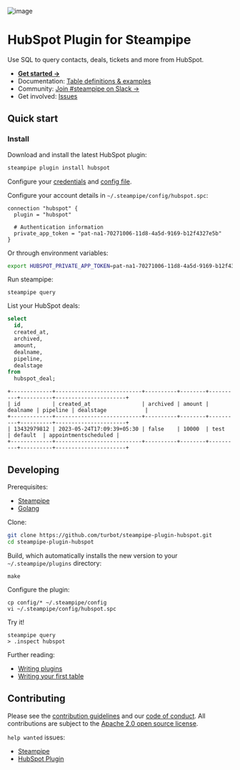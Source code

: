 ![image](https://hub.steampipe.io/images/plugins/turbot/hubspot-social-graphic.png)

# HubSpot Plugin for Steampipe

Use SQL to query contacts, deals, tickets and more from HubSpot.

- **[Get started →](https://hub.steampipe.io/plugins/turbot/hubspot)**
- Documentation: [Table definitions & examples](https://hub.steampipe.io/plugins/turbot/hubspot/tables)
- Community: [Join #steampipe on Slack →](https://turbot.com/community/join)
- Get involved: [Issues](https://github.com/turbot/steampipe-plugin-hubspot/issues)

## Quick start

### Install

Download and install the latest HubSpot plugin:

```bash
steampipe plugin install hubspot
```

Configure your [credentials](https://hub.steampipe.io/plugins/turbot/hubspot#credentials) and [config file](https://hub.steampipe.io/plugins/turbot/hubspot#configuration).

Configure your account details in `~/.steampipe/config/hubspot.spc`:

```hcl
connection "hubspot" {
  plugin = "hubspot"

  # Authentication information
  private_app_token = "pat-na1-70271006-11d8-4a5d-9169-b12f4327e5b"
}
```

Or through environment variables:

```sh
export HUBSPOT_PRIVATE_APP_TOKEN=pat-na1-70271006-11d8-4a5d-9169-b12f4327e5b
```

Run steampipe:

```shell
steampipe query
```

List your HubSpot deals:

```sql
select
  id,
  created_at,
  archived,
  amount,
  dealname,
  pipeline,
  dealstage
from
  hubspot_deal;
```

```
+-------------+---------------------------+----------+--------+----------+----------+----------------------+
| id          | created_at                | archived | amount | dealname | pipeline | dealstage            |
+-------------+---------------------------+----------+--------+----------+----------+----------------------+
| 13432979812 | 2023-05-24T17:09:39+05:30 | false    | 10000  | test     | default  | appointmentscheduled |
+-------------+---------------------------+----------+--------+----------+----------+----------------------+
```

## Developing

Prerequisites:

- [Steampipe](https://steampipe.io/downloads)
- [Golang](https://golang.org/doc/install)

Clone:

```sh
git clone https://github.com/turbot/steampipe-plugin-hubspot.git
cd steampipe-plugin-hubspot
```

Build, which automatically installs the new version to your `~/.steampipe/plugins` directory:

```
make
```

Configure the plugin:

```
cp config/* ~/.steampipe/config
vi ~/.steampipe/config/hubspot.spc
```

Try it!

```
steampipe query
> .inspect hubspot
```

Further reading:

- [Writing plugins](https://steampipe.io/docs/develop/writing-plugins)
- [Writing your first table](https://steampipe.io/docs/develop/writing-your-first-table)

## Contributing

Please see the [contribution guidelines](https://github.com/turbot/steampipe/blob/main/CONTRIBUTING.md) and our [code of conduct](https://github.com/turbot/steampipe/blob/main/CODE_OF_CONDUCT.md). All contributions are subject to the [Apache 2.0 open source license](https://github.com/turbot/steampipe-plugin-hubspot/blob/main/LICENSE).

`help wanted` issues:

- [Steampipe](https://github.com/turbot/steampipe/labels/help%20wanted)
- [HubSpot Plugin](https://github.com/turbot/steampipe-plugin-hubspot/labels/help%20wanted)
